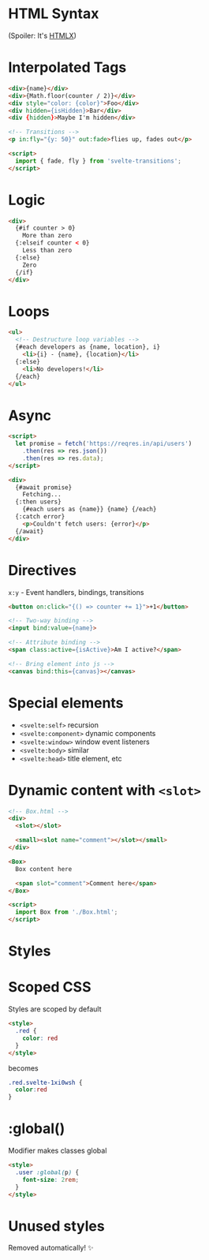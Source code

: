 # HTML Syntax

(Spoiler: It's [HTMLX](https://github.com/htmlx-org/HTMLx))


# Interpolated Tags

```html
<div>{name}</div>
<div>{Math.floor(counter / 2)}</div>
<div style="color: {color}">Foo</div>
<div hidden={isHidden}>Bar</div>
<div {hidden}>Maybe I'm hidden</div>

<!-- Transitions -->
<p in:fly="{y: 50}" out:fade>flies up, fades out</p>

<script>
  import { fade, fly } from 'svelte-transitions';
</script>
```


# Logic

```html
<div>
  {#if counter > 0}
    More than zero
  {:elseif counter < 0}
    Less than zero
  {:else}
    Zero
  {/if}
</div>
```


# Loops

```html
<ul>
  <!-- Destructure loop variables -->
  {#each developers as {name, location}, i}
    <li>{i} - {name}, {location}</li>
  {:else}
    <li>No developers!</li>
  {/each}
</ul>
```


# Async

```html
<script>
  let promise = fetch('https://reqres.in/api/users')
    .then(res => res.json())
    .then(res => res.data);
</script>

<div>
  {#await promise}
    Fetching...
  {:then users}
    {#each users as {name}} {name} {/each}
  {:catch error}
    <p>Couldn't fetch users: {error}</p>
  {/await}
</div>
```


# Directives

`x:y` - Event handlers, bindings, transitions

```html
<button on:click="{() => counter += 1}">+1</button>

<!-- Two-way binding -->
<input bind:value={name}>

<!-- Attribute binding -->
<span class:active={isActive}>Am I active?</span>

<!-- Bring element into js -->
<canvas bind:this={canvas}></canvas>
```


# Special elements

* `<svelte:self>` recursion
* `<svelte:component>` dynamic components
* `<svelte:window>` window event listeners
* `<svelte:body>` similar
* `<svelte:head>` title element, etc


# Dynamic content with `<slot>`

```html
<!-- Box.html -->
<div>
  <slot></slot>

  <small><slot name="comment"></slot></small>
</div>
```

```html
<Box>
  Box content here

  <span slot="comment">Comment here</span>
</Box>

<script>
  import Box from './Box.html';
</script>
```


# Styles


# Scoped CSS

Styles are scoped by default

```html
<style>
  .red {
    color: red
  }
</style>
```

becomes

```css
.red.svelte-1xi0wsh {
  color:red
}
```


# :global()

Modifier makes classes global

```html
<style>
  .user :global(p) {
    font-size: 2rem;
  }
</style>
```


# Unused styles

Removed automatically! ✨
